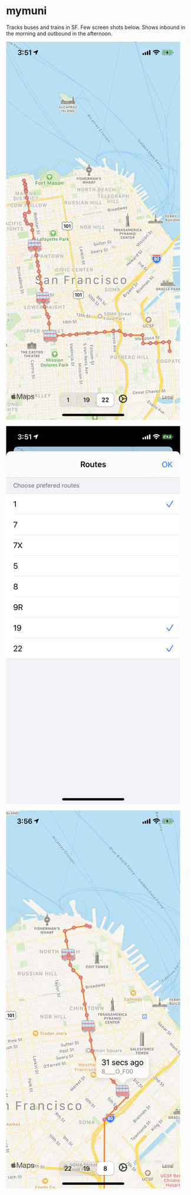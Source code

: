 # mymuni
Tracks buses and trains in SF. Few screen shots below. Shows inbound in the morning and outbound in the afternoon.

![Routes and Buses](https://github.com/harshav17/mymuni/blob/master/Showcase-1.png)

![Route Picker](https://github.com/harshav17/mymuni/blob/master/Showcase-2.png)

![Time since last seen](https://github.com/harshav17/mymuni/blob/master/Showcase-3.png)


